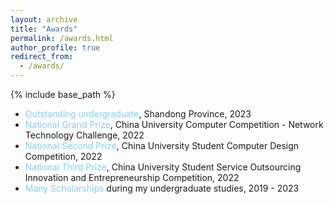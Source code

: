 ```yaml
---
layout: archive
title: "Awards"
permalink: /awards.html
author_profile: true
redirect_from:
  - /awards/
---
```

{% include base_path %}

- <span style="color:#87CEFA">Outstanding undergraduate</span>, Shandong Province, 2023
- <span style="color:#87CEFA">National Grand Prize</span>, China University Computer Competition - Network Technology Challenge, 2022
- <span style="color:#87CEFA">National Second Prize</span>, China University Student Computer Design Competition, 2022
- <span style="color:#87CEFA">National Third Prize</span>, China University Student Service Outsourcing Innovation and Entrepreneurship Competition, 2022
- <span style="color:#87CEFA">Many Scholarships</span> during my undergraduate studies, 2019 - 2023